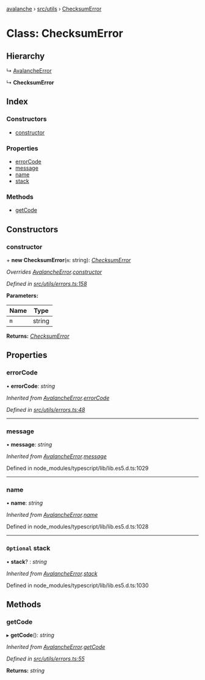 [avalanche](../README.md) › [src/utils](../modules/src_utils.md) › [ChecksumError](src_utils.checksumerror.md)

# Class: ChecksumError

## Hierarchy

  ↳ [AvalancheError](src_utils.avalancheerror.md)

  ↳ **ChecksumError**

## Index

### Constructors

* [constructor](src_utils.checksumerror.md#constructor)

### Properties

* [errorCode](src_utils.checksumerror.md#errorcode)
* [message](src_utils.checksumerror.md#message)
* [name](src_utils.checksumerror.md#name)
* [stack](src_utils.checksumerror.md#optional-stack)

### Methods

* [getCode](src_utils.checksumerror.md#getcode)

## Constructors

###  constructor

\+ **new ChecksumError**(`m`: string): *[ChecksumError](src_utils.checksumerror.md)*

*Overrides [AvalancheError](src_utils.avalancheerror.md).[constructor](src_utils.avalancheerror.md#constructor)*

*Defined in [src/utils/errors.ts:158](https://github.com/ava-labs/avalanchejs/blob/8033096/src/utils/errors.ts#L158)*

**Parameters:**

Name | Type |
------ | ------ |
`m` | string |

**Returns:** *[ChecksumError](src_utils.checksumerror.md)*

## Properties

###  errorCode

• **errorCode**: *string*

*Inherited from [AvalancheError](src_utils.avalancheerror.md).[errorCode](src_utils.avalancheerror.md#errorcode)*

*Defined in [src/utils/errors.ts:48](https://github.com/ava-labs/avalanchejs/blob/8033096/src/utils/errors.ts#L48)*

___

###  message

• **message**: *string*

*Inherited from [AvalancheError](src_utils.avalancheerror.md).[message](src_utils.avalancheerror.md#message)*

Defined in node_modules/typescript/lib/lib.es5.d.ts:1029

___

###  name

• **name**: *string*

*Inherited from [AvalancheError](src_utils.avalancheerror.md).[name](src_utils.avalancheerror.md#name)*

Defined in node_modules/typescript/lib/lib.es5.d.ts:1028

___

### `Optional` stack

• **stack**? : *string*

*Inherited from [AvalancheError](src_utils.avalancheerror.md).[stack](src_utils.avalancheerror.md#optional-stack)*

Defined in node_modules/typescript/lib/lib.es5.d.ts:1030

## Methods

###  getCode

▸ **getCode**(): *string*

*Inherited from [AvalancheError](src_utils.avalancheerror.md).[getCode](src_utils.avalancheerror.md#getcode)*

*Defined in [src/utils/errors.ts:55](https://github.com/ava-labs/avalanchejs/blob/8033096/src/utils/errors.ts#L55)*

**Returns:** *string*

